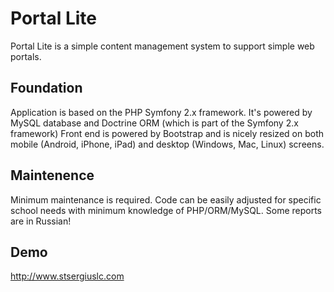 # Portal Lite
Portal Lite is a simple content management system to support simple web portals.

## Foundation

Application is based on the PHP Symfony 2.x framework.
It's powered by MySQL database and Doctrine ORM (which is part of the Symfony 2.x framework)
Front end is powered by Bootstrap and is nicely resized on both mobile (Android, iPhone, iPad) and desktop (Windows, Mac, Linux) screens.

## Maintenence

Minimum maintenance is required. Code can be easily adjusted for specific school needs with minimum knowledge of PHP/ORM/MySQL.
Some reports are in Russian!

## Demo

http://www.stsergiuslc.com
